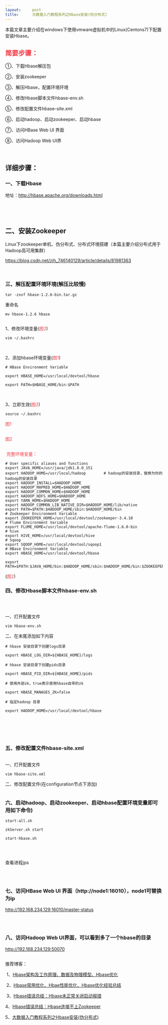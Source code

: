```yaml
---
layout:     post
title:      大数据入门教程系列之Hbase安装(伪分布式)
---
```

<div id="article_content" class="article_content clearfix csdn-tracking-statistics" data-pid="blog" data-mod="popu_307" data-dsm="post">
								            <link rel="stylesheet" href="https://csdnimg.cn/release/phoenix/template/css/ck_htmledit_views-f76675cdea.css">
						<div class="htmledit_views" id="content_views">
                <p>本篇文章主要介绍在windows下使用vmware虚拟机中的Linux(Centons7)下配置安装Hbase。</p>

<h2><span style="color:#f33b45;">简要步骤：</span></h2>

<p>①、下载Hbase解压包</p>

<p>②、安装zookeeper</p>

<p>③、解压Hbase，配置环境环境</p>

<p>④、修改Hbase脚本文件hbase-env.sh</p>

<p>⑤、修改配置文件hbase-site.xml</p>

<p>⑥、启动hadoop、启动zookeeper、启动hbase</p>

<p>⑦、访问HBase Web UI 界面</p>

<p>⑧、访问Hadoop Web UI界</p>

<p> </p>

<h2>详细步骤：</h2>

<h3>一、下载Hbase</h3>

<p>地址：<a href="http://hbase.apache.org/downloads.html" rel="nofollow">http://hbase.apache.org/downloads.html</a></p>

<p><img alt="" class="has" src="https://img-blog.csdnimg.cn/20181026165746120.png?x-oss-process=image/watermark,type_ZmFuZ3poZW5naGVpdGk,shadow_10,text_aHR0cHM6Ly9ibG9nLmNzZG4ubmV0L3pqaF83NDYxNDAxMjk=,size_27,color_FFFFFF,t_70"></p>

<p><img alt="" class="has" src="https://img-blog.csdnimg.cn/20181026165752907.png?x-oss-process=image/watermark,type_ZmFuZ3poZW5naGVpdGk,shadow_10,text_aHR0cHM6Ly9ibG9nLmNzZG4ubmV0L3pqaF83NDYxNDAxMjk=,size_27,color_FFFFFF,t_70"></p>

<p> </p>

<h2>二、安装Zookeeper</h2>

<p>Linux下zookeeper单机、伪分布式、分布式环境搭建（本篇主要介绍分布式用于Hadoop高可用集群）</p>

<p><a href="https://blog.csdn.net/zjh_746140129/article/details/81981363" rel="nofollow">https://blog.csdn.net/zjh_746140129/article/details/81981363</a></p>

<p> </p>

<h3>三、解压配置环境环境(解压比较慢)</h3>

<pre class="has">
<code>tar -zxvf hbase-1.2.6-bin.tar.gz</code></pre>

<p>重命名</p>

<pre class="has">
<code>mv hbase-1.2.6 hbase</code></pre>

<p><img alt="" class="has" src="https://img-blog.csdnimg.cn/20181026165829787.png?x-oss-process=image/watermark,type_ZmFuZ3poZW5naGVpdGk,shadow_10,text_aHR0cHM6Ly9ibG9nLmNzZG4ubmV0L3pqaF83NDYxNDAxMjk=,size_27,color_FFFFFF,t_70"></p>

<p>1、修改环境变量(<span style="color:#f33b45;">图2</span>)</p>

<pre class="has">
<code>vim ~/.bashrc</code></pre>

<p> </p>

<p>2、添加hbase环境变量(<span style="color:#f33b45;">图1</span>)</p>

<pre class="has">
<code># HBase Environment Variable

export HBASE_HOME=/usr/local/devtool/hbase

export PATH=$HBASE_HOME/bin:$PATH</code></pre>

<p> </p>

<p>3、立即生效(<span style="color:#f33b45;">图2</span>)</p>

<pre class="has">
<code>source ~/.bashrc</code></pre>

<p><span style="color:#f33b45;">图1</span></p>

<p><img alt="" class="has" src="https://img-blog.csdnimg.cn/20181026165838797.png?x-oss-process=image/watermark,type_ZmFuZ3poZW5naGVpdGk,shadow_10,text_aHR0cHM6Ly9ibG9nLmNzZG4ubmV0L3pqaF83NDYxNDAxMjk=,size_27,color_FFFFFF,t_70"></p>

<p><span style="color:#f33b45;">图2</span></p>

<p><img alt="" class="has" src="https://img-blog.csdnimg.cn/20181026165900848.png?x-oss-process=image/watermark,type_ZmFuZ3poZW5naGVpdGk,shadow_10,text_aHR0cHM6Ly9ibG9nLmNzZG4ubmV0L3pqaF83NDYxNDAxMjk=,size_27,color_FFFFFF,t_70"></p>

<p><span style="color:#f33b45;"> 完整环境变量：</span></p>

<pre class="has">
<code># User specific aliases and functions
export JAVA_HOME=/usr/java/jdk1.8.0_151
export HADOOP_HOME=/usr/local/hadoop        # hadoop的安装目录，替换为你的hadoop的安装目录
export HADOOP_INSTALL=$HADOOP_HOME
export HADOOP_MAPRED_HOME=$HADOOP_HOME
export HADOOP_COMMON_HOME=$HADOOP_HOME
export HADOOP_HDFS_HOME=$HADOOP_HOME
export YARN_HOME=$HADOOP_HOME
export HADOOP_COMMON_LIB_NATIVE_DIR=$HADOOP_HOME/lib/native
export PATH=$PATH:$HADOOP_HOME/sbin:$HADOOP_HOME/bin
# Zookeeper Environment Variable
export ZOOKEEPER_HOME=/usr/local/devtool/zookeeper-3.4.10
# Flume Environment Variable
export FLUME_HOME=/usr/local/devtool/apache-flume-1.6.0-bin
# hive
export HIVE_HOME=/usr/local/devtool/hive
# Sqoop
export SQOOP_HOME=/usr/local/devtool/sqoop1
# HBase Environment Variable
export HBASE_HOME=/usr/local/devtool/hbase

export PATH=$PATH:$JAVA_HOME/bin:$HADOOP_HOME/sbin:$HADOOP_HOME/bin:$ZOOKEEPER_HOME/bin:$FLUME_HOME/bin:$HIVE_HOME/bin:$PATH:$SQOOP_HOME/bin:$HBASE_HOME/bin:$PATH</code></pre>

<p>(<span style="color:#f33b45;">图2</span>)</p>

<h3>四、修改Hbase脚本文件hbase-env.sh</h3>

<p><img alt="" class="has" src="https://img-blog.csdnimg.cn/2018102616595117.png?x-oss-process=image/watermark,type_ZmFuZ3poZW5naGVpdGk,shadow_10,text_aHR0cHM6Ly9ibG9nLmNzZG4ubmV0L3pqaF83NDYxNDAxMjk=,size_27,color_FFFFFF,t_70"></p>

<p> </p>

<p>一、打开配置文件</p>

<pre class="has">
<code>vim hbase-env.sh</code></pre>

<p>二、在末尾添加如下内容</p>

<pre class="has">
<code># hbase 安装目录下创建logs目录

export HBASE_LOG_DIR=${HBASE_HOME}/logs

# hbase 安装目录下创建pids目录

export HBASE_PID_DIR=${HBASE_HOME}/pids

# 使用外部zk，true表示使用hbase自带的zk

export HBASE_MANAGES_ZK=false

# 指定hadoop 目录

export HADOOP_HOME=/usr/local/devtool/hbase</code></pre>

<p> </p>

<p><img alt="" class="has" src="https://img-blog.csdnimg.cn/2018102616595944.png?x-oss-process=image/watermark,type_ZmFuZ3poZW5naGVpdGk,shadow_10,text_aHR0cHM6Ly9ibG9nLmNzZG4ubmV0L3pqaF83NDYxNDAxMjk=,size_27,color_FFFFFF,t_70"></p>

<p> </p>

<h3>五、修改配置文件hbase-site.xml</h3>

<p><img alt="" class="has" src="https://img-blog.csdnimg.cn/20181026170154374.png?x-oss-process=image/watermark,type_ZmFuZ3poZW5naGVpdGk,shadow_10,text_aHR0cHM6Ly9ibG9nLmNzZG4ubmV0L3pqaF83NDYxNDAxMjk=,size_27,color_FFFFFF,t_70"></p>

<p>一、打开配置文件</p>

<pre class="has">
<code>vim hbase-site.xml</code></pre>

<p>二、修改配置文件(在configuration节点下添加)</p>

<p><img alt="" class="has" src="https://img-blog.csdnimg.cn/20181026170202264.png?x-oss-process=image/watermark,type_ZmFuZ3poZW5naGVpdGk,shadow_10,text_aHR0cHM6Ly9ibG9nLmNzZG4ubmV0L3pqaF83NDYxNDAxMjk=,size_27,color_FFFFFF,t_70"></p>

<h3>六、启动hadoop、启动zookeeper、启动hbase配置环境变量即可用如下命令)</h3>

<pre class="has">
<code>start-all.sh

zkServer.sh start

start-hbase.sh</code></pre>

<p> </p>

<p><img alt="" class="has" src="https://img-blog.csdnimg.cn/20181026170224229.png?x-oss-process=image/watermark,type_ZmFuZ3poZW5naGVpdGk,shadow_10,text_aHR0cHM6Ly9ibG9nLmNzZG4ubmV0L3pqaF83NDYxNDAxMjk=,size_27,color_FFFFFF,t_70"></p>

<p>查看进程jps</p>

<p><img alt="" class="has" src="https://img-blog.csdnimg.cn/20181026170232259.png?x-oss-process=image/watermark,type_ZmFuZ3poZW5naGVpdGk,shadow_10,text_aHR0cHM6Ly9ibG9nLmNzZG4ubmV0L3pqaF83NDYxNDAxMjk=,size_27,color_FFFFFF,t_70"></p>

<p> </p>

<h3>七、访问HBase Web UI 界面（http://node1:16010），node1可替换为ip</h3>

<p><a href="http://192.168.234.129:16010/master-status" rel="nofollow">http://192.168.234.129:16010/master-status</a></p>

<p><img alt="" class="has" src="https://img-blog.csdnimg.cn/2018102617031331.png?x-oss-process=image/watermark,type_ZmFuZ3poZW5naGVpdGk,shadow_10,text_aHR0cHM6Ly9ibG9nLmNzZG4ubmV0L3pqaF83NDYxNDAxMjk=,size_27,color_FFFFFF,t_70"></p>

<p> </p>

<h3>八、访问Hadoop Web UI界面，可以看到多了一个hbase的目录 </h3>

<p><a href="http://192.168.234.129:50070" rel="nofollow">http://192.168.234.129:50070</a></p>

<p><img alt="" class="has" src="https://img-blog.csdnimg.cn/20181026170321414.png?x-oss-process=image/watermark,type_ZmFuZ3poZW5naGVpdGk,shadow_10,text_aHR0cHM6Ly9ibG9nLmNzZG4ubmV0L3pqaF83NDYxNDAxMjk=,size_27,color_FFFFFF,t_70"></p>

<p>推荐博客：</p>

<p> 1、<a href="https://blog.csdn.net/zjh_746140129/article/details/83417678" rel="nofollow">Hbase架构及工作原理、数据及物理模型、Hbase优化</a></p>

<p> 2、<a href="https://blog.csdn.net/zjh_746140129/article/details/83685851" rel="nofollow">Hbase常用优化、Hbae性能优化、Hbase优化经验总结</a></p>

<p> 3、<a href="https://blog.csdn.net/zjh_746140129/article/details/83417847" rel="nofollow">Hbase错误总结：Hbase未正常关闭启动报错</a></p>

<p>4、<a href="https://blog.csdn.net/zjh_746140129/article/details/83417879" rel="nofollow">Hbase错误总结：Hbase连接不上Zookeeper</a></p>

<p>5、<a href="https://blog.csdn.net/zjh_746140129/article/details/83417720" rel="nofollow">大数据入门教程系列之Hbase安装(伪分布式)</a></p>            </div>
                </div>